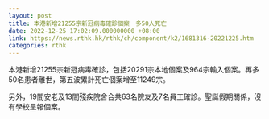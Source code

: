 ```yaml
---
layout: post
title: 本港新增21255宗新冠病毒確診個案　多50人死亡
date: 2022-12-25 17:02:09.000000000 +08:00
link: https://news.rthk.hk/rthk/ch/component/k2/1681316-20221225.htm
categories: rthk
---
```


本港新增21255宗新冠病毒確診，包括20291宗本地個案及964宗輸入個案。再多50名患者離世，第五波累計死亡個案增至11249宗。

另外，19間安老及13間殘疾院舍合共63名院友及7名員工確診。聖誕假期關係，沒有學校呈報個案。
